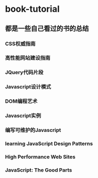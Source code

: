 # book-tutorial
## 都是一些自己看过的书的总结

### CSS权威指南

### 高性能网站建设指南

### JQuery代码片段

### Javascript设计模式

### DOM编程艺术

### Javascript实例

### 编写可维护的Javascript

### learning JavaScript Design Patterns

### High Performance Web Sites

### JavaScript: The Good Parts